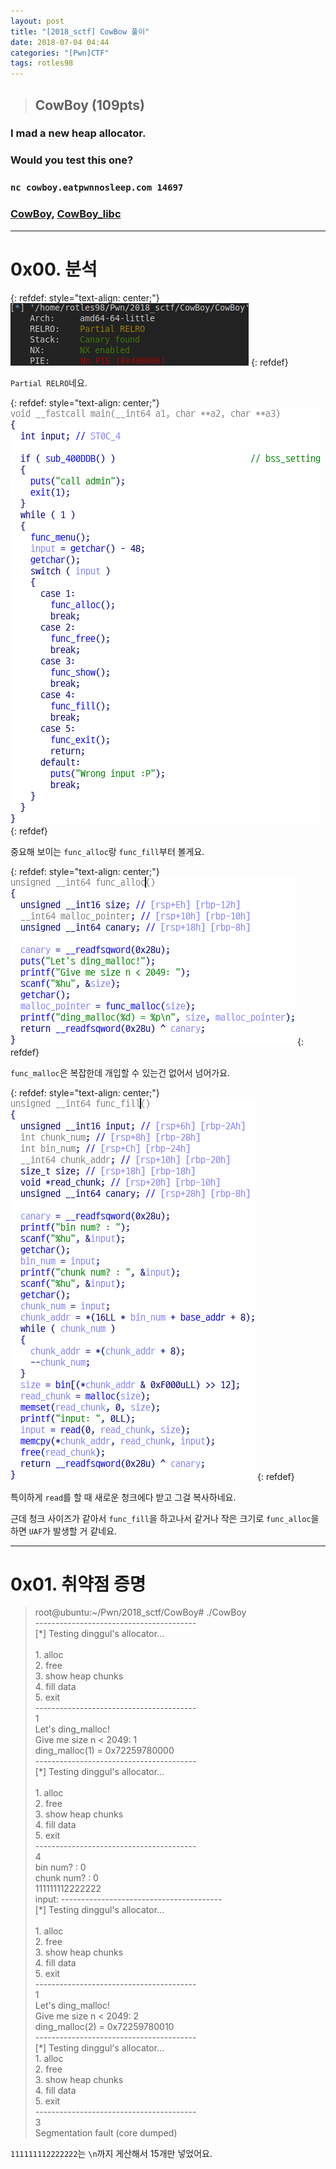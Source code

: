 ```yaml
---
layout: post
title: "[2018_sctf] CowBow 풀이"
date: 2018-07-04 04:44
categories: "[Pwn]CTF"
tags: rotles98
---
```


>## CowBoy (109pts)
### I mad a new heap allocator.
### Would you test this one?
### `nc cowboy.eatpwnnosleep.com 14697`
### [CowBoy](), [CowBoy_libc]()

- - -
# 0x00. 분석

{: refdef: style="text-align: center;"}
![file](/img/2018_sctf/CowBoy/01.png)
{: refdef}

`Partial RELRO`네요.

{: refdef: style="text-align: center;"}
![main](/img/2018_sctf/CowBoy/02.png)
{: refdef}

중요해 보이는 `func_alloc`랑 `func_fill`부터 볼게요.

{: refdef: style="text-align: center;"}
![func_alloc](/img/2018_sctf/CowBoy/03.png)
{: refdef}

`func_malloc`은 복잡한데 개입할 수 있는건 없어서 넘어가요.

{: refdef: style="text-align: center;"}
![func_fill](/img/2018_sctf/CowBoy/04.png)
{: refdef}

특이하게 `read`를 할 때 새로운 청크에다 받고 그걸 복사하네요.

근데 청크 사이즈가 같아서 `func_fill`을 하고나서 같거나 작은 크기로 `func_alloc`을 하면 `UAF`가 발생할 거 같네요.

- - -
# 0x01. 취약점 증명

>root@ubuntu:~/Pwn/2018_sctf/CowBoy# ./CowBoy<br />----------------------------------------<br />[\*] Testing dinggul's allocator...<br /><br />1. alloc<br />2. free<br />3. show heap chunks<br />4. fill data<br />5. exit<br />----------------------------------------<br />1<br />Let's ding_malloc!<br />Give me size n < 2049: 1<br />ding_malloc(1) = 0x72259780000<br />----------------------------------------<br />[\*] Testing dinggul's allocator...<br /><br />1. alloc<br />2. free<br />3. show heap chunks<br />4. fill data<br />5. exit<br />----------------------------------------<br />4<br />bin num? : 0<br />chunk num? : 0<br />111111112222222<br />input: ----------------------------------------<br />[\*] Testing dinggul's allocator...<br /><br />1. alloc<br />2. free<br />3. show heap chunks<br />4. fill data<br />5. exit<br />----------------------------------------<br />1<br />Let's ding_malloc!<br />Give me size n < 2049: 2<br />ding_malloc(2) = 0x72259780010<br />----------------------------------------<br />[\*] Testing dinggul's allocator...<br />1. alloc<br />2. free<br />3. show heap chunks<br />4. fill data<br />5. exit<br />----------------------------------------<br />3<br />Segmentation fault (core dumped)<br />

`111111112222222`는 `\n`까지 게산해서 15개만 넣었어요.
